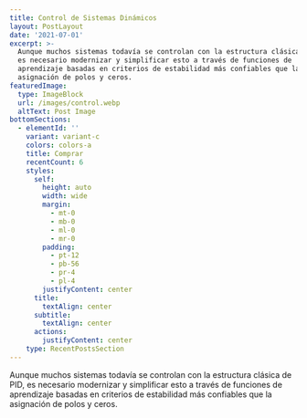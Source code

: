 ```yaml
---
title: Control de Sistemas Dinámicos
layout: PostLayout
date: '2021-07-01'
excerpt: >-
  Aunque muchos sistemas todavía se controlan con la estructura clásica de PID,
  es necesario modernizar y simplificar esto a través de funciones de
  aprendizaje basadas en criterios de estabilidad más confiables que la
  asignación de polos y ceros.
featuredImage:
  type: ImageBlock
  url: /images/control.webp
  altText: Post Image
bottomSections:
  - elementId: ''
    variant: variant-c
    colors: colors-a
    title: Comprar
    recentCount: 6
    styles:
      self:
        height: auto
        width: wide
        margin:
          - mt-0
          - mb-0
          - ml-0
          - mr-0
        padding:
          - pt-12
          - pb-56
          - pr-4
          - pl-4
        justifyContent: center
      title:
        textAlign: center
      subtitle:
        textAlign: center
      actions:
        justifyContent: center
    type: RecentPostsSection
---
```

Aunque muchos sistemas todavía se controlan con la estructura clásica de PID, es necesario modernizar y simplificar esto a través de funciones de aprendizaje basadas en criterios de estabilidad más confiables que la asignación de polos y ceros.
